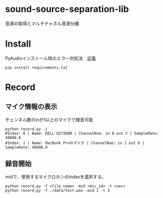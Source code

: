 # sound-source-separation-lib
音源の取得とマルチチャネル音源分離

# Install

PyAudioインストール時のエラー対処法　[記事](https://qiita.com/musaprg/items/34c4c1e0e9eb8e8cc5a1)

```
pip install requirements.txt
```

# Record

## マイク情報の表示

チェンネル数のinが1以上のマイクで録音可能

```
python record.py -i
#Index: 0 | Name: DELL U2720QM | ChannelNum: in 0 out 2 | SampleRate: 48000.0
#Index: 1 | Name: MacBook Proのマイク | ChannelNum: in 1 out 0 | SampleRate: 48000.0
```

## 録音開始

midで、使用するマイクロホンのIndexを選択する。

```
python record.py -f <file_name> -mid <mic_id> -t <sec>
python record.py -f ./data/test.wav -mid 1 -t 5
```